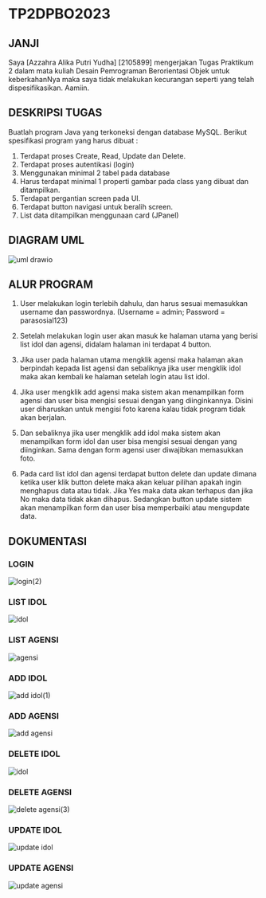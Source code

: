 # TP2DPBO2023

## JANJI
Saya [Azzahra Alika Putri Yudha] [2105899] mengerjakan Tugas Praktikum 2 dalam mata kuliah Desain Pemrograman Berorientasi Objek untuk keberkahanNya maka saya tidak melakukan kecurangan seperti yang telah dispesifikasikan. Aamiin. 

## DESKRIPSI TUGAS
Buatlah program Java yang terkoneksi dengan database MySQL. Berikut spesifikasi program yang harus dibuat : 

1. Terdapat proses Create, Read, Update dan Delete. 
2. Terdapat proses autentikasi (login)
3. Menggunakan minimal 2 tabel pada database
4. Harus terdapat minimal 1 properti gambar pada class yang dibuat dan ditampilkan.
5. Terdapat pergantian screen pada UI.
6. Terdapat button navigasi untuk beralih screen.
7. List data ditampilkan menggunaan card (JPanel)

## DIAGRAM UML
![uml drawio](https://user-images.githubusercontent.com/101117829/231516407-f4cd820e-28d5-4cfb-9a77-7eb657a73755.png)

## ALUR PROGRAM
1. User melakukan login terlebih dahulu, dan harus sesuai memasukkan username dan passwordnya. (Username = admin; Password = parasosial123)

2. Setelah melakukan login user akan masuk ke halaman utama yang berisi list idol dan agensi, didalam halaman ini terdapat 4 button. 

3. Jika user pada halaman utama mengklik agensi maka halaman akan berpindah kepada list agensi dan sebaliknya jika user mengklik idol maka akan kembali ke halaman setelah login atau list idol. 

4. Jika user mengklik add agensi maka sistem akan menampilkan form agensi dan user bisa mengisi sesuai dengan yang diinginkannya. Disini user diharuskan untuk mengisi foto karena kalau tidak program tidak akan berjalan. 

5. Dan sebaliknya jika user mengklik add idol maka sistem akan menampilkan form idol dan user bisa mengisi sesuai dengan yang diinginkan. Sama dengan form agensi user diwajibkan memasukkan foto. 

6. Pada card list idol dan agensi terdapat button delete dan update dimana ketika user klik button delete maka akan keluar pilihan apakah ingin menghapus data atau tidak. Jika Yes maka data akan terhapus dan jika No maka data tidak akan dihapus. Sedangkan button update sistem akan menampilkan form dan user bisa memperbaiki atau mengupdate data. 

## DOKUMENTASI
### LOGIN
![login(2)](https://user-images.githubusercontent.com/101117829/231491907-0f9ee934-52c0-45d1-9c3f-d499f699a364.PNG)

### LIST IDOL
![idol](https://user-images.githubusercontent.com/101117829/231492142-9e7b4953-c506-45f9-a8d0-2edd7fa7686a.PNG)

### LIST AGENSI
![agensi](https://user-images.githubusercontent.com/101117829/231492204-bd1a9c6a-43d1-40aa-ac13-c06892785300.PNG)

### ADD IDOL
![add idol(1)](https://user-images.githubusercontent.com/101117829/231492276-8b732674-d73c-43b2-bc49-72745ec3336b.PNG)

### ADD AGENSI
![add agensi](https://user-images.githubusercontent.com/101117829/231492340-edf7b95a-d90a-4861-8a57-015b30920e60.PNG)

### DELETE IDOL
![idol](https://user-images.githubusercontent.com/101117829/231492468-3f930bd7-4157-44ef-b429-7a0f0d3e6c10.PNG)

### DELETE AGENSI
![delete agensi(3)](https://user-images.githubusercontent.com/101117829/231492534-7f476b0f-313a-4929-9e13-13dafb01e202.PNG)

### UPDATE IDOL
![update idol](https://user-images.githubusercontent.com/101117829/231493118-e8deac35-a517-46e3-a291-e8af1306fe8c.PNG)

### UPDATE AGENSI
![update agensi](https://user-images.githubusercontent.com/101117829/231493215-bed32103-19d5-46b1-adce-ca82be232a74.PNG)


